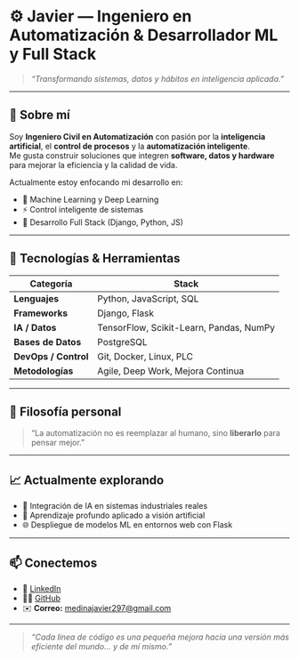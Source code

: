 # ⚙️ Javier — Ingeniero en Automatización & Desarrollador ML y Full Stack  

> _“Transformando sistemas, datos y hábitos en inteligencia aplicada.”_

---

## 🧠 Sobre mí
Soy **Ingeniero Civil en Automatización** con pasión por la **inteligencia artificial**, el **control de procesos** y la **automatización inteligente**.  
Me gusta construir soluciones que integren **software, datos y hardware** para mejorar la eficiencia y la calidad de vida.

Actualmente estoy enfocando mi desarrollo en:
- 🤖 Machine Learning y Deep Learning  
- ⚡ Control inteligente de sistemas  
- 🧩 Desarrollo Full Stack (Django, Python, JS)  

---

## 🧰 Tecnologías & Herramientas

| Categoría | Stack |
|------------|-------|
| **Lenguajes** | Python, JavaScript, SQL |
| **Frameworks** | Django, Flask|
| **IA / Datos** | TensorFlow, Scikit-Learn, Pandas, NumPy |
| **Bases de Datos** | PostgreSQL|
| **DevOps / Control** | Git, Docker, Linux, PLC |
| **Metodologías** | Agile, Deep Work, Mejora Continua |

---

## 🧭 Filosofía personal

> “La automatización no es reemplazar al humano, sino **liberarlo** para pensar mejor.”

---

## 📈 Actualmente explorando
- 🤝 Integración de IA en sistemas industriales reales  
- 🧠 Aprendizaje profundo aplicado a visión artificial  
- 🌐 Despliegue de modelos ML en entornos web con Flask

---

## 📫 Conectemos
- 💼 [LinkedIn](https://www.linkedin.com/in/javier-ignacio-medina-muñoz)  
- 🧑‍💻 [GitHub](https://github.com/jimm212)  
- ✉️ **Correo:** medinajavier297@gmail.com

---

> _“Cada línea de código es una pequeña mejora hacia una versión más eficiente del mundo… y de mí mismo.”_
